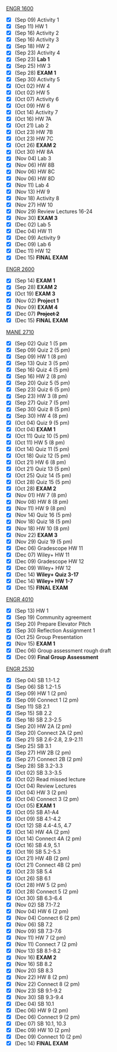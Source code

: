 <u>ENGR 1600</u>

- [x] (Sep 09) Activity 1
- [x] (Sep 11) HW 1
- [x] (Sep 16) Activity 2
- [x] (Sep 16) Activity 3
- [x] (Sep 18) HW 2
- [x] (Sep 23) Activity 4
- [x] (Sep 23) **Lab 1**
- [x] (Sep 25) HW 3
- [x] (Sep 28) **EXAM 1**
- [x] (Sep 30) Activity 5
- [x] (Oct 02) HW 4
- [x] (Oct 02) HW 5
- [x] (Oct 07) Activity 6
- [x] (Oct 09) HW 6
- [x] (Oct 14) Activity 7
- [x] (Oct 16) HW 7A
- [x] (Oct 21) Lab 2
- [x] (Oct 23) HW 7B
- [x] (Oct 23) HW 7C
- [x] (Oct 26) **EXAM 2**
- [x] (Oct 30) HW 8A
- [x] (Nov 04) Lab 3
- [x] (Nov 06) HW 8B
- [x] (Nov 06) HW 8C
- [x] (Nov 06) HW 8D
- [x] (Nov 11) Lab 4
- [x] (Nov 13) HW 9
- [x] (Nov 18) Activity 8
- [x] (Nov 27) HW 10
- [x] (Nov 29) Review Lectures 16-24
- [x] (Nov 30) **EXAM 3**
- [x] (Dec 02) Lab 5
- [x] (Dec 04) HW 11
- [x] (Dec 09) Activity 9
- [x] (Dec 09) Lab 6
- [x] (Dec 11) HW 12
- [x] (Dec 15) **FINAL EXAM**

<u>ENGR 2600</u>

- [x] (Sep 14) **EXAM 1**
- [x] (Sep 28) **EXAM 2**
- [x] (Oct 19) **EXAM 3**
- [x] (Nov 02) **Project 1**
- [x] (Nov 09) **EXAM 4**
- [x] (Dec 07) ~~**Project 2**~~
- [x] (Dec 15) **FINAL EXAM** 

<u>MANE 2710</u>

- [x] (Sep 02) Quiz 1 (5 pm
- [x] (Sep 09) Quiz 2 (5 pm)
- [x] (Sep 09) HW 1 (8 pm)
- [x] (Sep 13) Quiz 3 (5 pm)
- [x] (Sep 16) Quiz 4 (5 pm)
- [x] (Sep 16) HW 2 (8 pm)
- [x] (Sep 20) Quiz 5 (5 pm)
- [x] (Sep 23) Quiz 6 (5 pm)
- [x] (Sep 23) HW 3 (8 pm)
- [x] (Sep 27) Quiz 7 (5 pm)
- [x] (Sep 30) Quiz 8 (5 pm)
- [x] (Sep 30) HW 4 (8 pm)
- [x] (Oct 04) Quiz 9 (5 pm)
- [x] (Oct 04) **EXAM 1**
- [x] (Oct 11) Quiz 10 (5 pm)
- [x] (Oct 11) HW 5 (8 pm)
- [x] (Oct 14) Quiz 11 (5 pm)
- [x] (Oct 18) Quiz 12 (5 pm)
- [x] (Oct 21) HW 6 (8 pm)
- [x] (Oct 21) Quiz 13 (5 pm)
- [x] (Oct 25) Quiz 14 (5 pm)
- [x] (Oct 28) Quiz 15 (5 pm)
- [x] (Oct 28) **EXAM 2**
- [x] (Nov 01) HW 7 (8 pm)
- [x] (Nov 08) HW 8 (8 pm)
- [x] (Nov 11) HW 9 (8 pm)
- [x] (Nov 14) Quiz 16 (5 pm)
- [x] (Nov 18) Quiz 18 (5 pm)
- [x] (Nov 18) HW 10 (8 pm)
- [x] (Nov 22) **EXAM 3**
- [x] (Nov 29) Quiz 19 (5 pm)
- [x] (Dec 06) Gradescope HW 11
- [x] (Dec 07) Wiley+ HW 11
- [x] (Dec 09) Gradescope HW 12
- [x] (Dec 09) Wiley+ HW 12
- [x] (Dec 14) **Wiley+ Quiz 3-17**
- [x] (Dec 14) **Wiley+ HW 1-7**
- [x] (Dec 15) **FINAL EXAM**

<u>ENGR 4010</u>

- [x] (Sep 13) HW 1
- [x] (Sep 19) Community agreement
- [x] (Sep 20) Prepare Elevator Pitch
- [x] (Sep 30) Reflection Assignment 1
- [x] (Oct 25) Group Presentation
- [x] (Nov 15) **EXAM 1**
- [x] (Dec 06)  Group assessment rough draft
- [x] (Dec 09) **Final Group Assessment**

<u>ENGR 2530</u>

- [x] (Sep 04) SB 1.1-1.2
- [x] (Sep 06) SB 1.2-1.5
- [x] (Sep 09) HW 1 (2 pm)
- [x] (Sep 09) Connect 1 (2 pm)
- [x] (Sep 11) SB 2.1
- [x] (Sep 15) SB 2.2
- [x] (Sep 18) SB 2.3-2.5
- [x] (Sep 20) HW 2A (2 pm)
- [x] (Sep 20) Connect 2A (2 pm)
- [x] (Sep 21) SB 2.6-2.8, 2.9-2.11
- [x] (Sep 25) SB 3.1
- [x] (Sep 27) HW 2B (2 pm)
- [x] (Sep 27) Connect 2B (2 pm)
- [x] (Sep 28) SB 3.2-3.3
- [x] (Oct 02) SB 3.3-3.5
- [x] (Oct 02) Read missed lecture
- [x] (Oct 04) Review Lectures
- [x] (Oct 04) HW 3 (2 pm)
- [x] (Oct 04) Connect 3 (2 pm)
- [x] (Oct 05) **EXAM 1**
- [x] (Oct 05) SB A1-A4
- [x] (Oct 09) SB 4.1-4.2
- [x] (Oct 12) SB 4.4-4.5, 4.7
- [x] (Oct 14) HW 4A (2 pm)
- [x] (Oct 14) Connect 4A (2 pm)
- [x] (Oct 16) SB 4.9, 5.1
- [x] (Oct 19) SB 5.2-5.3
- [x] (Oct 21) HW 4B (2 pm)
- [x] (Oct 21) Connect 4B (2 pm)
- [x] (Oct 23) SB 5.4
- [x] (Oct 26) SB 6.1
- [x] (Oct 28) HW 5 (2 pm)
- [x] (Oct 28) Connect 5 (2 pm)
- [x] (Oct 30) SB 6.3-6.4
- [x] (Nov 02) SB 7.1-7.2
- [x] (Nov 04) HW 6 (2 pm)
- [x] (Nov 04) Connect 6 (2 pm)
- [x] (Nov 06) SB 7.2
- [x] (Nov 09) SB 7.3-7.6
- [x] (Nov 11) HW 7 (2 pm)
- [x] (Nov 11) Connect 7 (2 pm)
- [x] (Nov 13) SB 8.1-8.2
- [x] (Nov 16) **EXAM 2**
- [x] (Nov 16) SB 8.2
- [x] (Nov 20) SB 8.3
- [x] (Nov 22) HW 8 (2 pm)
- [x] (Nov 22) Connect 8 (2 pm)
- [x] (Nov 23) SB 9.1-9.2
- [x] (Nov 30) SB 9.3-9.4
- [x] (Dec 04) SB 10.1
- [x] (Dec 06) HW 9 (2 pm)
- [x] (Dec 06) Connect 9 (2 pm)
- [x] (Dec 07) SB 10.1, 10.3
- [x] (Dec 09) HW 10 (2 pm)
- [x] (Dec 09) Connect 10 (2 pm)
- [x] (Dec 14) **FINAL EXAM**
